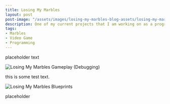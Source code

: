 ```yaml
---
title: Losing My Marbles
layout: post
post-image: "/assets/images/losing-my-marbles-blog-assets/losing-my-marbles-project-thumnail.png"
description: One of my current projects that I am working on as a programmer on a team.
tags:
- Marbles
- Video Game
- Programming
---
```


placeholder text

![Losing My Marbles Gameplay (Debugging)](/assets/images/losing-my-marbles-blog-assets/losing-my-marbles-gameplay.gif)

this is some test text.

![Losing My Marbles Blueprints](/assets/images/losing-my-marbles-blog-assets/losing-my-marbles-blueprints.gif)

placeholder